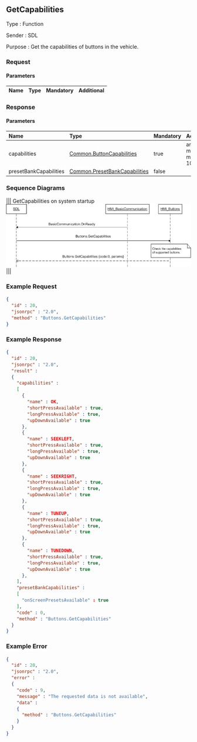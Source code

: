 ## GetCapabilities

Type
: Function

Sender
: SDL

Purpose
: Get the capabilities of buttons in the vehicle.

### Request

#### Parameters

|Name|Type|Mandatory|Additional|
|:---|:---|:--------|:---------|

### Response

#### Parameters

|Name|Type|Mandatory|Additional|
|:---|:---|:--------|:---------|
|capabilities|[Common.ButtonCapabilities](../../common/structs/index.md#buttoncapabilities)|true|array: true<br>minsize: 1<br>maxsize: 100|
|presetBankCapabilities|[Common.PresetBankCapabilities](../../common/structs/index.md#presetbankcapabilities)|false||

### Sequence Diagrams
|||
GetCapabilities on system startup
![GetCapabilities](./assets/GetCapabilities.png)
|||

### Example Request

```json
{
  "id" : 20,
  "jsonrpc" : "2.0",
  "method" : "Buttons.GetCapabilities"
}
```
### Example Response

```json
{
  "id" : 20,
  "jsonrpc" : "2.0",
  "result" :
  {
    "capabilities" :
    [
      {
        "name" : OK,
        "shortPressAvailable" : true,
        "longPressAvailable" : true,
        "upDownAvailable" : true
      },
      {
        "name" : SEEKLEFT,
        "shortPressAvailable" : true,
        "longPressAvailable" : true,
        "upDownAvailable" : true
      },
      {
        "name" : SEEKRIGHT,
        "shortPressAvailable" : true,
        "longPressAvailable" : true,
        "upDownAvailable" : true
      },
      {
        "name" : TUNEUP,
        "shortPressAvailable" : true,
        "longPressAvailable" : true,
        "upDownAvailable" : true
      },
      {
        "name" : TUNEDOWN,
        "shortPressAvailable" : true,
        "longPressAvailable" : true,
        "upDownAvailable" : true
      },
    ],
    "presetBankCapabilities" :
    [
      "onScreenPresetsAvailable" : true
    ],
    "code" : 0,
    "method" : "Buttons.GetCapabilities"
  }
}
```

### Example Error

```json
{
  "id" : 20,
  "jsonrpc" : "2.0",
  "error" :
  {
    "code" : 9,
    "message" : "The requested data is not available",
    "data" :
    {
      "method" : "Buttons.GetCapabilities"
    }
  }
}
```

